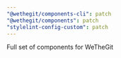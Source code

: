 ```yaml
---
"@wethegit/components-cli": patch
"@wethegit/components": patch
"stylelint-config-custom": patch
---
```


Full set of components for WeTheGit
